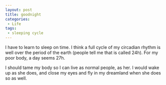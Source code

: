 ```yaml
---
layout: post
title: goodnight
categories:
 - Life
tags:
 - sleeping cycle
---
```


I have to learn to sleep on time. I think a full cycle of my circadian
rhythm is well over the period of the earth (people tell me that is
called 24h). For my poor body, a day seems 27h. 

I should tame my body so I can live as normal people, as her. I would
wake up as she does, and close my eyes and fly in my dreamland when she
does so as well.
